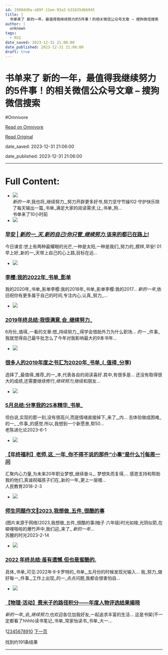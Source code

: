 ```yaml
---
id: 1990dd9a-a89f-11ee-93a2-b31635db6945
title: |
  书单来了 新的一年，最值得我继续努力的5件事！的相关微信公众号文章 – 搜狗微信搜索
author: |
  unknown
tags:
  - RSS
date_saved: 2023-12-31 21:06:00
date_published: 2023-12-31 21:06:00
draft: true
---
```


# 书单来了 新的一年，最值得我继续努力的5件事！的相关微信公众号文章 – 搜狗微信搜索
#Omnivore

[Read on Omnivore](https://omnivore.app/me/5-18cc4f0fa59)

[Read Original](http://weixin.sogou.com/weixin?query=%E4%B9%A6%E5%8D%95%E6%9D%A5%E4%BA%86+%E6%96%B0%E7%9A%84%E4%B8%80%E5%B9%B4%EF%BC%8C%E6%9C%80%E5%80%BC%E5%BE%97%E6%88%91%E7%BB%A7%E7%BB%AD%E5%8A%AA%E5%8A%9B%E7%9A%845%E4%BB%B6%E4%BA%8B%EF%BC%81&type=2)

date_saved: 2023-12-31 21:06:00

date_published: 2023-12-31 21:06:00

--- 

# Full Content: 

* [![](https://proxy-prod.omnivore-image-cache.app/0x0,sXewBjJatnxdcxKy1eTTkJaVGkV-H6nyoJ8W8ha8TdKE/http://img01.sogoucdn.com/v2/thumb?appid=201147&url=https%3A%2F%2Fmmbiz.qpic.cn%2Fsz_mmbiz_jpg%2FO8icMfAgiagKibLvdxuYOrAJrxGKpzVgicr86jliamKcGvP6TR5ibGUy0HbCNBzRgvgT0oibRsZW7bYpzYkYb39YNpuNQ%2F0%3Fwx_fmt%3Djpeg&sign=559d5e175798abc11bf004c20d3e661a)](http://weixin.sogou.com/link?url=dn9a%5F-gY295K0Rci%5FxozVXfdMkSQTLW6cwJThYulHEtVjXrGTiVgS8nVPRoyiJBlsnhI9Jvh%5Fx8GnRiLgyENcFqXa8Fplpd9ifk3Fs6JP4mhXvmdVhgs%5F0jsI4xKGUWg7Rgtt6a2HbpR5Cgll19IDMtPEC%5F9jbwIkCTO3gvShgbR40EK0U%5Fll20VN45gJ0IrZtrSslr1iWfdqXsUodyUiD8S%5FFXWhjHYW%5Fb%5F%5Fzsm5rmbhcE1eGo5PIMs-wS4QzI5f44C5qOvoGk5eBgmN3LoYQ..&type=2&query=%E4%B9%A6%E5%8D%95%E6%9D%A5%E4%BA%86%20%E6%96%B0%E7%9A%84%E4%B8%80%E5%B9%B4%EF%BC%8C%E6%9C%80%E5%80%BC%E5%BE%97%E6%88%91%E7%BB%A7%E7%BB%AD%E5%8A%AA%E5%8A%9B%E7%9A%845%E4%BB%B6%E4%BA%8B%EF%BC%81&token=BBF4CABDA40E558DE7E0EB06AB1C4C5FE7BD298D6592AC43)  
_新的一年_,我也将_继续努力_,努力开辟更多好书,努力坚守节操!02·守护快乐除了每天输出一篇_书单_满足大家的阅读需求,让_书单_狗...  
书单来了10小时前
* [![](https://proxy-prod.omnivore-image-cache.app/0x0,s_JzpRQzObQ7041s0N-nhhy6P7VwJ-rM7MULEq5-I5W0/http://img01.sogoucdn.com/v2/thumb?appid=201147&url=https%3A%2F%2Fmmbiz.qpic.cn%2Fmmbiz_jpg%2FiaQzREUBbicNFGXp8vSHicT6icGkSB9vT0JI5JsIwraiagW7Ur7X7eWDg7cMz76TR2YNLm5kicGy5u1UXxibHatBOz00g%2F0%3Fwx_fmt%3Djpeg&sign=45ae591b3e96a5cf2fc5efb3ac5c2dd7)](http://weixin.sogou.com/link?url=dn9a%5F-gY295K0Rci%5FxozVXfdMkSQTLW6cwJThYulHEtVjXrGTiVgS8nVPRoyiJBlsnhI9Jvh%5Fx8GnRiLgyENcFqXa8Fplpd9rXE5mUovf5eC8HYV7t729GfRX8QpImB5kPQfT%5FyzLCWxW1widEWdcnNWjS3ebqdS9uf1VlNAJxpzX1VEiqZkv3liEvsENwwguEqJEO2ZW%5FgYWcUR6ELLfEPGwRa6tDYoYlDa-G8d0b1RHm-czFHV8PeNxIIIwoQju8g3aQeOiuhFH6In5Ei3zg..&type=2&query=%E4%B9%A6%E5%8D%95%E6%9D%A5%E4%BA%86%20%E6%96%B0%E7%9A%84%E4%B8%80%E5%B9%B4%EF%BC%8C%E6%9C%80%E5%80%BC%E5%BE%97%E6%88%91%E7%BB%A7%E7%BB%AD%E5%8A%AA%E5%8A%9B%E7%9A%845%E4%BB%B6%E4%BA%8B%EF%BC%81&token=BBF4CABDA40E558DE7E0EB06AB1C4C5FE7BD298D6592AC43)  
### [早安 | _新的一_天,新的自己!你只管_继续努力_,该来的都已在路上!](http://weixin.sogou.com/link?url=dn9a%5F-gY295K0Rci%5FxozVXfdMkSQTLW6cwJThYulHEtVjXrGTiVgS8nVPRoyiJBlsnhI9Jvh%5Fx8GnRiLgyENcFqXa8Fplpd9rXE5mUovf5eC8HYV7t729GfRX8QpImB5kPQfT%5FyzLCWxW1widEWdcnNWjS3ebqdS9uf1VlNAJxpzX1VEiqZkv3liEvsENwwguEqJEO2ZW%5FgYWcUR6ELLfEPGwRa6tDYoYlDa-G8d0b1RHm-czFHV8PeNxIIIwoQju8g3aQeOiuhFH6In5Ei3zg..&type=2&query=%E4%B9%A6%E5%8D%95%E6%9D%A5%E4%BA%86%20%E6%96%B0%E7%9A%84%E4%B8%80%E5%B9%B4%EF%BC%8C%E6%9C%80%E5%80%BC%E5%BE%97%E6%88%91%E7%BB%A7%E7%BB%AD%E5%8A%AA%E5%8A%9B%E7%9A%845%E4%BB%B6%E4%BA%8B%EF%BC%81&token=BBF4CABDA40E558DE7E0EB06AB1C4C5FE7BD298D6592AC43)  
今日谏言:世上有两种最耀眼的光芒,一种是太阳,一种是我们_努力的_模样,早安! 01 早上好_新的一_天带上自己的心上路,目标在远...
* [![](https://proxy-prod.omnivore-image-cache.app/0x0,s4pWX7jUSV02zZ0nXMZ7zrfJXACylBkBxIKh90_mgU8w/http://img01.sogoucdn.com/v2/thumb?appid=201147&url=https%3A%2F%2Fmmbiz.qpic.cn%2Fmmbiz_jpg%2FJkwGsoibpKrx1lxn4HyRxLRPibzIz8t7iaDFRdl9r9a9wyJWGib77ia2d2PccfLYYnd8XIviakJoiaZHatfuVacHaVHEQ%2F0%3Fwx_fmt%3Djpeg&sign=3bafe748805644ba0e5db1197cd8e5c4)](http://weixin.sogou.com/link?url=dn9a%5F-gY295K0Rci%5FxozVXfdMkSQTLW6cwJThYulHEtVjXrGTiVgS8nVPRoyiJBlsnhI9Jvh%5Fx8GnRiLgyENcFqXa8Fplpd9oWjKIwW5Q9mBvfcv7yAjR6xrUYaY53-HeUpfIWyfeL%5Feg%5FTZpPTbi22vM-Nxx5L2Sz%5FTM6YIUhSAcSjx0AR8Ja7VmkomwXV%5FtaVWauwbWHjr1HW0H505P7j5rIycnurlTj1uCdm%5F-BkhwD%5F7G7gFhSJD2wjgnVMFqwRhLv07sRDwdVqCwyPdzA..&type=2&query=%E4%B9%A6%E5%8D%95%E6%9D%A5%E4%BA%86%20%E6%96%B0%E7%9A%84%E4%B8%80%E5%B9%B4%EF%BC%8C%E6%9C%80%E5%80%BC%E5%BE%97%E6%88%91%E7%BB%A7%E7%BB%AD%E5%8A%AA%E5%8A%9B%E7%9A%845%E4%BB%B6%E4%BA%8B%EF%BC%81&token=BBF4CABDA40E558DE7E0EB06AB1C4C5FE7BD298D6592AC43)  
### [李樱:我的2022年_书单_影单](http://weixin.sogou.com/link?url=dn9a%5F-gY295K0Rci%5FxozVXfdMkSQTLW6cwJThYulHEtVjXrGTiVgS8nVPRoyiJBlsnhI9Jvh%5Fx8GnRiLgyENcFqXa8Fplpd9oWjKIwW5Q9mBvfcv7yAjR6xrUYaY53-HeUpfIWyfeL%5Feg%5FTZpPTbi22vM-Nxx5L2Sz%5FTM6YIUhSAcSjx0AR8Ja7VmkomwXV%5FtaVWauwbWHjr1HW0H505P7j5rIycnurlTj1uCdm%5F-BkhwD%5F7G7gFhSJD2wjgnVMFqwRhLv07sRDwdVqCwyPdzA..&type=2&query=%E4%B9%A6%E5%8D%95%E6%9D%A5%E4%BA%86%20%E6%96%B0%E7%9A%84%E4%B8%80%E5%B9%B4%EF%BC%8C%E6%9C%80%E5%80%BC%E5%BE%97%E6%88%91%E7%BB%A7%E7%BB%AD%E5%8A%AA%E5%8A%9B%E7%9A%845%E4%BB%B6%E4%BA%8B%EF%BC%81&token=BBF4CABDA40E558DE7E0EB06AB1C4C5FE7BD298D6592AC43)  
我的2020年_书单_影单李樱:我的2018年_书单_影单李樱:我的2017... _新的一年_,依旧祝你有更多属于自己的时间,专注内心,认真_努力_...
* [![](https://proxy-prod.omnivore-image-cache.app/0x0,sFfjNygDMwXwRIqbyqe8AC_yhm2ExKJISWhxdy9gml7M/http://img01.sogoucdn.com/v2/thumb?appid=201147&url=http%3A%2F%2Fmmbiz.qpic.cn%2Fmmbiz_jpg%2FahDgqYkQMNU66ox1iazSA8gX8N7ib5iaJ3aDzXN3377uI553kX8ibC2ggich10zW0WwHOliarP5Q5EOmia7NYVEibEEIFg%2F0%3Fwx_fmt%3Djpeg&sign=aa515b85173b16e32c52a490e973432c)](http://weixin.sogou.com/link?url=dn9a%5F-gY295K0Rci%5FxozVXfdMkSQTLW6cwJThYulHEtVjXrGTiVgS8nVPRoyiJBlsnhI9Jvh%5Fx8GnRiLgyENcFqXa8Fplpd93stgQhls20LKEMQtwShQGpD2UXOH%5FVWB2mM-xwInkyOjhsuTLb7CyoaEYgFUhTNmJ6YOgGOASkX98yr88bDAp7F43mKBG4%5FgcwCDzAgekkJ06F6v7TJIwrlB6xsLyDDN1KJ%5FJZXYQBNDONcxduRdg7ptzTWWdcZn0lU62V8y6E9Ae0f8bRARvQ..&type=2&query=%E4%B9%A6%E5%8D%95%E6%9D%A5%E4%BA%86%20%E6%96%B0%E7%9A%84%E4%B8%80%E5%B9%B4%EF%BC%8C%E6%9C%80%E5%80%BC%E5%BE%97%E6%88%91%E7%BB%A7%E7%BB%AD%E5%8A%AA%E5%8A%9B%E7%9A%845%E4%BB%B6%E4%BA%8B%EF%BC%81&token=BBF4CABDA40E558DE7E0EB06AB1C4C5FE7BD298D6592AC43)  
### [2019年终总结:我很满意,会_继续努力_](http://weixin.sogou.com/link?url=dn9a%5F-gY295K0Rci%5FxozVXfdMkSQTLW6cwJThYulHEtVjXrGTiVgS8nVPRoyiJBlsnhI9Jvh%5Fx8GnRiLgyENcFqXa8Fplpd93stgQhls20LKEMQtwShQGpD2UXOH%5FVWB2mM-xwInkyOjhsuTLb7CyoaEYgFUhTNmJ6YOgGOASkX98yr88bDAp7F43mKBG4%5FgcwCDzAgekkJ06F6v7TJIwrlB6xsLyDDN1KJ%5FJZXYQBNDONcxduRdg7ptzTWWdcZn0lU62V8y6E9Ae0f8bRARvQ..&type=2&query=%E4%B9%A6%E5%8D%95%E6%9D%A5%E4%BA%86%20%E6%96%B0%E7%9A%84%E4%B8%80%E5%B9%B4%EF%BC%8C%E6%9C%80%E5%80%BC%E5%BE%97%E6%88%91%E7%BB%A7%E7%BB%AD%E5%8A%AA%E5%8A%9B%E7%9A%845%E4%BB%B6%E4%BA%8B%EF%BC%81&token=BBF4CABDA40E558DE7E0EB06AB1C4C5FE7BD298D6592AC43)  
6月份_值得_一看的文章:想_持续努力_,得学会借助外力为什么职场... _的一_ _件事_我就觉得自己最牛批怎么了今年对我影响最大的9本书年...
* [![](https://proxy-prod.omnivore-image-cache.app/0x0,sfQ6TpAHC1Bm6U5Cy-lvgnzlCnbIs9zGfSqLC6W02X50/http://img01.sogoucdn.com/v2/thumb?appid=201147&url=http%3A%2F%2Fmmbiz.qpic.cn%2Fmmbiz_jpg%2FPC1Xiaebk1iaz51eQoj8YDm25SHUpBgIAGALLIUZ7XyUtCNLHdtFlcESZS84eRa3Kdzmt4YxW8qo4oFp8US0ODcA%2F0%3Fwx_fmt%3Djpeg&sign=15f646ced38154d2340e40eb5399f565)](http://weixin.sogou.com/link?url=dn9a%5F-gY295K0Rci%5FxozVXfdMkSQTLW6cwJThYulHEtVjXrGTiVgS8nVPRoyiJBlsnhI9Jvh%5Fx8GnRiLgyENcFqXa8Fplpd9gY8DR23caKqftueD7-kA0-LAhfVBS7IVPgSLb9pGeA6tYy5gxNxezlmKKO28cXocUmXzL8bKvAToraag4rkPZviQDYhr%5FhiHq8WNk5ir2FglCN-Wnwzp4su7il3K1Cwl%5FptvEPmBT50pzBwBjU9HHbFiAPEA4m6phYYeDSYeq3IGX%5FiHL9MadA..&type=2&query=%E4%B9%A6%E5%8D%95%E6%9D%A5%E4%BA%86%20%E6%96%B0%E7%9A%84%E4%B8%80%E5%B9%B4%EF%BC%8C%E6%9C%80%E5%80%BC%E5%BE%97%E6%88%91%E7%BB%A7%E7%BB%AD%E5%8A%AA%E5%8A%9B%E7%9A%845%E4%BB%B6%E4%BA%8B%EF%BC%81&token=BBF4CABDA40E558DE7E0EB06AB1C4C5FE7BD298D6592AC43)  
### [很多人的2019年度之书汇为2020年_书单_(_值得_分享)](http://weixin.sogou.com/link?url=dn9a%5F-gY295K0Rci%5FxozVXfdMkSQTLW6cwJThYulHEtVjXrGTiVgS8nVPRoyiJBlsnhI9Jvh%5Fx8GnRiLgyENcFqXa8Fplpd9gY8DR23caKqftueD7-kA0-LAhfVBS7IVPgSLb9pGeA6tYy5gxNxezlmKKO28cXocUmXzL8bKvAToraag4rkPZviQDYhr%5FhiHq8WNk5ir2FglCN-Wnwzp4su7il3K1Cwl%5FptvEPmBT50pzBwBjU9HHbFiAPEA4m6phYYeDSYeq3IGX%5FiHL9MadA..&type=2&query=%E4%B9%A6%E5%8D%95%E6%9D%A5%E4%BA%86%20%E6%96%B0%E7%9A%84%E4%B8%80%E5%B9%B4%EF%BC%8C%E6%9C%80%E5%80%BC%E5%BE%97%E6%88%91%E7%BB%A7%E7%BB%AD%E5%8A%AA%E5%8A%9B%E7%9A%845%E4%BB%B6%E4%BA%8B%EF%BC%81&token=BBF4CABDA40E558DE7E0EB06AB1C4C5FE7BD298D6592AC43)  
选择了_最值得_推荐_的一_本,代表各自的阅读喜好.其中,有很多是... 还没有取得很大的成绩,还需要继续修行,_继续努力_,继续和朋友...
* [![](https://proxy-prod.omnivore-image-cache.app/0x0,sf0UCTG_ZAVzJ836UYOpOKq2z7s9PDnaw7Zv5ty6PLJ4/http://img01.sogoucdn.com/v2/thumb?appid=201147&url=https%3A%2F%2Fmmbiz.qpic.cn%2Fsz_mmbiz_jpg%2FrfGrdT3txJfHCOXFuCOKOUVNHDIrToPX9icbsiaYPuN2nx8U1dqOWRaJu5WM8w7icByrp78aicPFvJma4jA3IWA5Aw%2F0%3Fwx_fmt%3Djpeg&sign=7d48935077ab0d77414d1aa86f73e1f2)](http://weixin.sogou.com/link?url=dn9a%5F-gY295K0Rci%5FxozVXfdMkSQTLW6cwJThYulHEtVjXrGTiVgS8nVPRoyiJBlsnhI9Jvh%5Fx8GnRiLgyENcFqXa8Fplpd9bCQcqudJcRUFJhQV%5FpaNPn%5FMwXbbcGYe5IckwgzVf2Fg00EwzAdA4CMsYvOkZMEToHad1skzq17u%5FLm1YWNKcpE%5FAaSxcry5UjT1-Ol9XecnYPErFOSD1u6KlMSBIQ-zyhjpjhPNWAfWaYH36MUYw2FVNbc3vSchozkRyiXXcXAC2Qmj7RgGwQ..&type=2&query=%E4%B9%A6%E5%8D%95%E6%9D%A5%E4%BA%86%20%E6%96%B0%E7%9A%84%E4%B8%80%E5%B9%B4%EF%BC%8C%E6%9C%80%E5%80%BC%E5%BE%97%E6%88%91%E7%BB%A7%E7%BB%AD%E5%8A%AA%E5%8A%9B%E7%9A%845%E4%BB%B6%E4%BA%8B%EF%BC%81&token=BBF4CABDA40E558DE7E0EB06AB1C4C5FE7BD298D6592AC43)  
### [5月总结:分享我的25本精华_书单_](http://weixin.sogou.com/link?url=dn9a%5F-gY295K0Rci%5FxozVXfdMkSQTLW6cwJThYulHEtVjXrGTiVgS8nVPRoyiJBlsnhI9Jvh%5Fx8GnRiLgyENcFqXa8Fplpd9bCQcqudJcRUFJhQV%5FpaNPn%5FMwXbbcGYe5IckwgzVf2Fg00EwzAdA4CMsYvOkZMEToHad1skzq17u%5FLm1YWNKcpE%5FAaSxcry5UjT1-Ol9XecnYPErFOSD1u6KlMSBIQ-zyhjpjhPNWAfWaYH36MUYw2FVNbc3vSchozkRyiXXcXAC2Qmj7RgGwQ..&type=2&query=%E4%B9%A6%E5%8D%95%E6%9D%A5%E4%BA%86%20%E6%96%B0%E7%9A%84%E4%B8%80%E5%B9%B4%EF%BC%8C%E6%9C%80%E5%80%BC%E5%BE%97%E6%88%91%E7%BB%A7%E7%BB%AD%E5%8A%AA%E5%8A%9B%E7%9A%845%E4%BB%B6%E4%BA%8B%EF%BC%81&token=BBF4CABDA40E558DE7E0EB06AB1C4C5FE7BD298D6592AC43)  
坦白说,实现的那一刻,没有很高兴,而是情绪直接掉下_来了_,内... 去体验做成困难_的一_ _件事_的感觉.所以,我想到一个新愿景,帮50...  
老陈进化论2023-6-1
* [![](https://proxy-prod.omnivore-image-cache.app/0x0,s1d_NKNrCef31W5lkY-tFryAye4RE53QRmD-6bdhfk4s/http://img01.sogoucdn.com/v2/thumb?appid=201147&url=http%3A%2F%2Fmmbiz.qpic.cn%2Fmmbiz_jpg%2F8QE6ibFHJYQ63j9bAURWad1bwoJNVXZX4iapYOCQ5X1iaOByniahtAbqWgVKTGCLoziaxJA9crJXhbtXmV1QwzJ5Dzg%2F0%3Fwx_fmt%3Djpeg&sign=a0e2c84a619879d98433c01470a13ed0)](http://weixin.sogou.com/link?url=dn9a%5F-gY295K0Rci%5FxozVXfdMkSQTLW6cwJThYulHEtVjXrGTiVgS8nVPRoyiJBlsnhI9Jvh%5Fx8GnRiLgyENcFqXa8Fplpd9d5x8QW2BOVAuzmWGO9kptrlMgnGgSgcZfJ79uk5UUu8VLDKacpgM8hcXLqBUdb9xY2leVu3ehvqMePDHlcRYVZQvQTRUO1BFH%5Fj%5FT0BtgLn%5FAwd-aXMNM1PBfCjUWQaAnWisiJlB0frTF1hSfId3W%5FhS4r9r3p1D-naJqHBgYGD1AfaFW2DefQ..&type=2&query=%E4%B9%A6%E5%8D%95%E6%9D%A5%E4%BA%86%20%E6%96%B0%E7%9A%84%E4%B8%80%E5%B9%B4%EF%BC%8C%E6%9C%80%E5%80%BC%E5%BE%97%E6%88%91%E7%BB%A7%E7%BB%AD%E5%8A%AA%E5%8A%9B%E7%9A%845%E4%BB%B6%E4%BA%8B%EF%BC%81&token=BBF4CABDA40E558DE7E0EB06AB1C4C5FE7BD298D6592AC43)  
### [【年终福利】老师,这_一年_你不得不说的那件“小事”是什么?|每周一问](http://weixin.sogou.com/link?url=dn9a%5F-gY295K0Rci%5FxozVXfdMkSQTLW6cwJThYulHEtVjXrGTiVgS8nVPRoyiJBlsnhI9Jvh%5Fx8GnRiLgyENcFqXa8Fplpd9d5x8QW2BOVAuzmWGO9kptrlMgnGgSgcZfJ79uk5UUu8VLDKacpgM8hcXLqBUdb9xY2leVu3ehvqMePDHlcRYVZQvQTRUO1BFH%5Fj%5FT0BtgLn%5FAwd-aXMNM1PBfCjUWQaAnWisiJlB0frTF1hSfId3W%5FhS4r9r3p1D-naJqHBgYGD1AfaFW2DefQ..&type=2&query=%E4%B9%A6%E5%8D%95%E6%9D%A5%E4%BA%86%20%E6%96%B0%E7%9A%84%E4%B8%80%E5%B9%B4%EF%BC%8C%E6%9C%80%E5%80%BC%E5%BE%97%E6%88%91%E7%BB%A7%E7%BB%AD%E5%8A%AA%E5%8A%9B%E7%9A%845%E4%BB%B6%E4%BA%8B%EF%BC%81&token=BBF4CABDA40E558DE7E0EB06AB1C4C5FE7BD298D6592AC43)  
汇聚内心力量,为未来20年职业梦想_继续奋斗_. 梦想失而复得,... 感恩支持和帮助我的他们,真诚祝福孩子们在_新的一年_更上一层楼...  
人民教育2018-2-3
* [![](https://proxy-prod.omnivore-image-cache.app/0x0,sLExCba0NxUXTG_KIlDmfFBzQGUTTaQdwKnSyTWYh5c4/http://img01.sogoucdn.com/v2/thumb?appid=201147&url=https%3A%2F%2Fmmbiz.qpic.cn%2Fmmbiz_jpg%2FH4eNpEBNq6Nf6urjy2bCENPlqqUVO4OetgE1iaicxEicQowhg4fbiczl9mo7FDibVCiaKVagl58qUwZicxQvQY99seQvw%2F0%3Fwx_fmt%3Djpeg&sign=ad54bef548592ac1d2989cbce02d9b87)](http://weixin.sogou.com/link?url=dn9a%5F-gY295K0Rci%5FxozVXfdMkSQTLW6cwJThYulHEtVjXrGTiVgS8nVPRoyiJBlsnhI9Jvh%5Fx8GnRiLgyENcFqXa8Fplpd9dtNX6GtmHGaYFezDsIEEXz4DnHOI8r5o%5F0x6IoohdRq-0YtCrf4JJc57VIHxmWE%5FmXax1ciRMgIlZCm1kuPDrM8%5F5bGwGMW5AEFvAwdMYWIW%5FxhHof4lwxgAEaftHxxwp0zJBBGfu9JYqfHE8PE2OqbadD%5F0BAI6QOuByou8r7pS6t2rFt2rnA..&type=2&query=%E4%B9%A6%E5%8D%95%E6%9D%A5%E4%BA%86%20%E6%96%B0%E7%9A%84%E4%B8%80%E5%B9%B4%EF%BC%8C%E6%9C%80%E5%80%BC%E5%BE%97%E6%88%91%E7%BB%A7%E7%BB%AD%E5%8A%AA%E5%8A%9B%E7%9A%845%E4%BB%B6%E4%BA%8B%EF%BC%81&token=BBF4CABDA40E558DE7E0EB06AB1C4C5FE7BD298D6592AC43)  
### [师生同题作文‖2023,我想做_五件_很酷的事](http://weixin.sogou.com/link?url=dn9a%5F-gY295K0Rci%5FxozVXfdMkSQTLW6cwJThYulHEtVjXrGTiVgS8nVPRoyiJBlsnhI9Jvh%5Fx8GnRiLgyENcFqXa8Fplpd9dtNX6GtmHGaYFezDsIEEXz4DnHOI8r5o%5F0x6IoohdRq-0YtCrf4JJc57VIHxmWE%5FmXax1ciRMgIlZCm1kuPDrM8%5F5bGwGMW5AEFvAwdMYWIW%5FxhHof4lwxgAEaftHxxwp0zJBBGfu9JYqfHE8PE2OqbadD%5F0BAI6QOuByou8r7pS6t2rFt2rnA..&type=2&query=%E4%B9%A6%E5%8D%95%E6%9D%A5%E4%BA%86%20%E6%96%B0%E7%9A%84%E4%B8%80%E5%B9%B4%EF%BC%8C%E6%9C%80%E5%80%BC%E5%BE%97%E6%88%91%E7%BB%A7%E7%BB%AD%E5%8A%AA%E5%8A%9B%E7%9A%845%E4%BB%B6%E4%BA%8B%EF%BC%81&token=BBF4CABDA40E558DE7E0EB06AB1C4C5FE7BD298D6592AC43)  
(图片来源于网络)2023,我想做_五件_很酷的事(柚子 六年级)时光如梭,光阴似箭,在噼哩啪啦的爆竹声中,我们迎_来了_ _新的一年_...  
苏醒的时光2023-2-14
* [![](https://proxy-prod.omnivore-image-cache.app/0x0,sU9XjXR7aRpCcW5-bex5F4-DX9Q5fl5SWccCGJXuwYZk/http://img01.sogoucdn.com/v2/thumb?appid=201147&url=https%3A%2F%2Fmmbiz.qpic.cn%2Fmmbiz_jpg%2Fic3O0KDSBWP4lRKADLMYfM0DNGiaMLbo7iasa6eXjfBGUj9NOvBSicIOBNhjnp1BuXxSTz8FIQ4lKBO7AG9q0nX1bQ%2F0%3Fwx_fmt%3Djpeg&sign=51b811b02c44ace396a7dd1bc43a18a1)](http://weixin.sogou.com/link?url=dn9a%5F-gY295K0Rci%5FxozVXfdMkSQTLW6cwJThYulHEtVjXrGTiVgS8nVPRoyiJBlsnhI9Jvh%5Fx8GnRiLgyENcFqXa8Fplpd9g80ze-2UvulQwGHrcsQpefIjSvq1zwYA4pkvS7gtqzq8UPHEv9cMgE78Q27ITUGkShiTWs%5F6FcgN3oJ5oTgeMJsYJu04pkJg8WqXJjbh55R1t0bc8Bjmze1kex2HQyBjEC90JkDEyl1m3RldT%5Fo25NidIr1I1K1sNgnpv2bmQ8%5FI3OTRHYU2og..&type=2&query=%E4%B9%A6%E5%8D%95%E6%9D%A5%E4%BA%86%20%E6%96%B0%E7%9A%84%E4%B8%80%E5%B9%B4%EF%BC%8C%E6%9C%80%E5%80%BC%E5%BE%97%E6%88%91%E7%BB%A7%E7%BB%AD%E5%8A%AA%E5%8A%9B%E7%9A%845%E4%BB%B6%E4%BA%8B%EF%BC%81&token=BBF4CABDA40E558DE7E0EB06AB1C4C5FE7BD298D6592AC43)  
### [2022 年终总结:虽有遗憾,但也是蛮酷的.](http://weixin.sogou.com/link?url=dn9a%5F-gY295K0Rci%5FxozVXfdMkSQTLW6cwJThYulHEtVjXrGTiVgS8nVPRoyiJBlsnhI9Jvh%5Fx8GnRiLgyENcFqXa8Fplpd9g80ze-2UvulQwGHrcsQpefIjSvq1zwYA4pkvS7gtqzq8UPHEv9cMgE78Q27ITUGkShiTWs%5F6FcgN3oJ5oTgeMJsYJu04pkJg8WqXJjbh55R1t0bc8Bjmze1kex2HQyBjEC90JkDEyl1m3RldT%5Fo25NidIr1I1K1sNgnpv2bmQ8%5FI3OTRHYU2og..&type=2&query=%E4%B9%A6%E5%8D%95%E6%9D%A5%E4%BA%86%20%E6%96%B0%E7%9A%84%E4%B8%80%E5%B9%B4%EF%BC%8C%E6%9C%80%E5%80%BC%E5%BE%97%E6%88%91%E7%BB%A7%E7%BB%AD%E5%8A%AA%E5%8A%9B%E7%9A%845%E4%BB%B6%E4%BA%8B%EF%BC%81&token=BBF4CABDA40E558DE7E0EB06AB1C4C5FE7BD298D6592AC43)  
具体_书单_可见:2022年卡卡罗特的_书单_,五月份的时候发现光输入... 我_努力_做好每一_件事_,工作上出现_的一_点点问题,我都会很害怕自...
* [![](https://proxy-prod.omnivore-image-cache.app/0x0,sh5vIfH-Jck2JGraP5YsvZJzKC16lApwtW2c6GgVbE6Q/http://img01.sogoucdn.com/v2/thumb?appid=201147&url=https%3A%2F%2Fmmbiz.qpic.cn%2Fsz_mmbiz_png%2F19av21fYDOUekBDZbvsibtUa0f8JfWibfibXzjW7n4CaUSfWFCqNfiaTia41t5WdugnkiaBTlCObloV6XxhRbqvRaLCQ%2F0%3Fwx_fmt%3Dpng&sign=422f87aea23bb50ccaf2381f49d39594)](http://weixin.sogou.com/link?url=dn9a%5F-gY295K0Rci%5FxozVXfdMkSQTLW6cwJThYulHEtVjXrGTiVgS8nVPRoyiJBlsnhI9Jvh%5Fx8GnRiLgyENcFqXa8Fplpd9nOgjI4%5FXUqMd97r89Q7HdhiEsjXdr1Uo8g1dLctCNnyKMPtkgg1ukUwis0avhkrzGzExVqBQoACCmNvFbc9bCMvq%5FNAV8jRu2qYMUmZZWpsVrHos1gI6zx2Gvd7MUIE8%5FWjhySbnvbLPsB%5F%5FyRFPZHIHUPywGQgmPFSbsowrNUSjotuuiAmOIg..&type=2&query=%E4%B9%A6%E5%8D%95%E6%9D%A5%E4%BA%86%20%E6%96%B0%E7%9A%84%E4%B8%80%E5%B9%B4%EF%BC%8C%E6%9C%80%E5%80%BC%E5%BE%97%E6%88%91%E7%BB%A7%E7%BB%AD%E5%8A%AA%E5%8A%9B%E7%9A%845%E4%BB%B6%E4%BA%8B%EF%BC%81&token=BBF4CABDA40E558DE7E0EB06AB1C4C5FE7BD298D6592AC43)  
### [【物理·活动】费米子的路径积分——年度人物评选结果揭晓](http://weixin.sogou.com/link?url=dn9a%5F-gY295K0Rci%5FxozVXfdMkSQTLW6cwJThYulHEtVjXrGTiVgS8nVPRoyiJBlsnhI9Jvh%5Fx8GnRiLgyENcFqXa8Fplpd9nOgjI4%5FXUqMd97r89Q7HdhiEsjXdr1Uo8g1dLctCNnyKMPtkgg1ukUwis0avhkrzGzExVqBQoACCmNvFbc9bCMvq%5FNAV8jRu2qYMUmZZWpsVrHos1gI6zx2Gvd7MUIE8%5FWjhySbnvbLPsB%5F%5FyRFPZHIHUPywGQgmPFSbsowrNUSjotuuiAmOIg..&type=2&query=%E4%B9%A6%E5%8D%95%E6%9D%A5%E4%BA%86%20%E6%96%B0%E7%9A%84%E4%B8%80%E5%B9%B4%EF%BC%8C%E6%9C%80%E5%80%BC%E5%BE%97%E6%88%91%E7%BB%A7%E7%BB%AD%E5%8A%AA%E5%8A%9B%E7%9A%845%E4%BB%B6%E4%BA%8B%EF%BC%81&token=BBF4CABDA40E558DE7E0EB06AB1C4C5FE7BD298D6592AC43)  
_新的一年_会_继续努力_,也欢迎各位加我好友,一起追求丰富的生活... 这是书架(不一定都看了hhhh)读书笔记_书单_常家怡读书_书单_大一...

1[2](http://weixin.sogou.com/weixin?query=%E4%B9%A6%E5%8D%95%E6%9D%A5%E4%BA%86+%E6%96%B0%E7%9A%84%E4%B8%80%E5%B9%B4%EF%BC%8C%E6%9C%80%E5%80%BC%E5%BE%97%E6%88%91%E7%BB%A7%E7%BB%AD%E5%8A%AA%E5%8A%9B%E7%9A%845%E4%BB%B6%E4%BA%8B%EF%BC%81&type=2&page=2&ie=utf8)[3](http://weixin.sogou.com/weixin?query=%E4%B9%A6%E5%8D%95%E6%9D%A5%E4%BA%86+%E6%96%B0%E7%9A%84%E4%B8%80%E5%B9%B4%EF%BC%8C%E6%9C%80%E5%80%BC%E5%BE%97%E6%88%91%E7%BB%A7%E7%BB%AD%E5%8A%AA%E5%8A%9B%E7%9A%845%E4%BB%B6%E4%BA%8B%EF%BC%81&type=2&page=3&ie=utf8)[4](http://weixin.sogou.com/weixin?query=%E4%B9%A6%E5%8D%95%E6%9D%A5%E4%BA%86+%E6%96%B0%E7%9A%84%E4%B8%80%E5%B9%B4%EF%BC%8C%E6%9C%80%E5%80%BC%E5%BE%97%E6%88%91%E7%BB%A7%E7%BB%AD%E5%8A%AA%E5%8A%9B%E7%9A%845%E4%BB%B6%E4%BA%8B%EF%BC%81&type=2&page=4&ie=utf8)[5](http://weixin.sogou.com/weixin?query=%E4%B9%A6%E5%8D%95%E6%9D%A5%E4%BA%86+%E6%96%B0%E7%9A%84%E4%B8%80%E5%B9%B4%EF%BC%8C%E6%9C%80%E5%80%BC%E5%BE%97%E6%88%91%E7%BB%A7%E7%BB%AD%E5%8A%AA%E5%8A%9B%E7%9A%845%E4%BB%B6%E4%BA%8B%EF%BC%81&type=2&page=5&ie=utf8)[6](http://weixin.sogou.com/weixin?query=%E4%B9%A6%E5%8D%95%E6%9D%A5%E4%BA%86+%E6%96%B0%E7%9A%84%E4%B8%80%E5%B9%B4%EF%BC%8C%E6%9C%80%E5%80%BC%E5%BE%97%E6%88%91%E7%BB%A7%E7%BB%AD%E5%8A%AA%E5%8A%9B%E7%9A%845%E4%BB%B6%E4%BA%8B%EF%BC%81&type=2&page=6&ie=utf8)[7](http://weixin.sogou.com/weixin?query=%E4%B9%A6%E5%8D%95%E6%9D%A5%E4%BA%86+%E6%96%B0%E7%9A%84%E4%B8%80%E5%B9%B4%EF%BC%8C%E6%9C%80%E5%80%BC%E5%BE%97%E6%88%91%E7%BB%A7%E7%BB%AD%E5%8A%AA%E5%8A%9B%E7%9A%845%E4%BB%B6%E4%BA%8B%EF%BC%81&type=2&page=7&ie=utf8)[8](http://weixin.sogou.com/weixin?query=%E4%B9%A6%E5%8D%95%E6%9D%A5%E4%BA%86+%E6%96%B0%E7%9A%84%E4%B8%80%E5%B9%B4%EF%BC%8C%E6%9C%80%E5%80%BC%E5%BE%97%E6%88%91%E7%BB%A7%E7%BB%AD%E5%8A%AA%E5%8A%9B%E7%9A%845%E4%BB%B6%E4%BA%8B%EF%BC%81&type=2&page=8&ie=utf8)[9](http://weixin.sogou.com/weixin?query=%E4%B9%A6%E5%8D%95%E6%9D%A5%E4%BA%86+%E6%96%B0%E7%9A%84%E4%B8%80%E5%B9%B4%EF%BC%8C%E6%9C%80%E5%80%BC%E5%BE%97%E6%88%91%E7%BB%A7%E7%BB%AD%E5%8A%AA%E5%8A%9B%E7%9A%845%E4%BB%B6%E4%BA%8B%EF%BC%81&type=2&page=9&ie=utf8)[10](http://weixin.sogou.com/weixin?query=%E4%B9%A6%E5%8D%95%E6%9D%A5%E4%BA%86+%E6%96%B0%E7%9A%84%E4%B8%80%E5%B9%B4%EF%BC%8C%E6%9C%80%E5%80%BC%E5%BE%97%E6%88%91%E7%BB%A7%E7%BB%AD%E5%8A%AA%E5%8A%9B%E7%9A%845%E4%BB%B6%E4%BA%8B%EF%BC%81&type=2&page=10&ie=utf8) [下一页](http://weixin.sogou.com/weixin?query=%E4%B9%A6%E5%8D%95%E6%9D%A5%E4%BA%86+%E6%96%B0%E7%9A%84%E4%B8%80%E5%B9%B4%EF%BC%8C%E6%9C%80%E5%80%BC%E5%BE%97%E6%88%91%E7%BB%A7%E7%BB%AD%E5%8A%AA%E5%8A%9B%E7%9A%845%E4%BB%B6%E4%BA%8B%EF%BC%81&type=2&page=2&ie=utf8)

找到约191条结果

---

